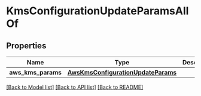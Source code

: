 # KmsConfigurationUpdateParamsAllOf


## Properties
Name | Type | Description | Notes
------------ | ------------- | ------------- | -------------
**aws_kms_params** | [**AwsKmsConfigurationUpdateParams**](AwsKmsConfigurationUpdateParams.md) |  | [optional] 

[[Back to Model list]](../README.md#documentation-for-models) [[Back to API list]](../README.md#documentation-for-api-endpoints) [[Back to README]](../README.md)


